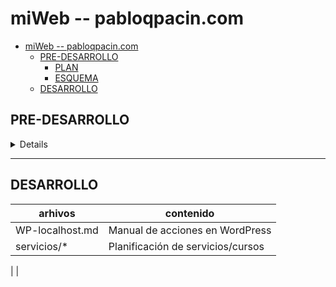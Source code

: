 # miWeb -- pabloqpacin.com

- [miWeb -- pabloqpacin.com](#miweb----pabloqpacincom)
  - [PRE-DESARROLLO](#pre-desarrollo)
    - [PLAN](#plan)
    - [ESQUEMA](#esquema)
  - [DESARROLLO](#desarrollo)


<!--
    Ejemplos y documentación
- https://tonytascioglu.com/#portfolio (no WP)
- https://wppusher.com/wordpress-github/

    TODO
- Github Webhook
- Bilingüe
- Markdown

    To Mention
- https://wppusher.com/wordpress-github/
- 
-->

## PRE-DESARROLLO

<details>

### PLAN

1. Dominio
   - quiero que sea 'pabloqpacin.com'
   - contratarlo con:
     - IONOS
     - foo
2. Hosting
   - opciones:
      - en casa: ~~proxmox?~~ ~~RPi5?~~
      - en nube:
          - IONOS
          - Hostinger
   - infraestructura:
     - ~~VPS~~
     - WordPress web-hosting
3. Sitio Web
   - WordPress -- LMS (suscripción)
     - **LOCALHOST**

### ESQUEMA

```mermaid
flowchart LR;

Servicios(Servicios/Cursos/Talleres/Suscripción)

WEBSITE .- SobreMi(Sobre mí <br> _homepage_)
WEBSITE .- Blog .- post_01
            Blog .- post_02
            Blog .- post_03
WEBSITE ..- Servicios .- git
            Servicios .- vim
            Servicios .- inglés
            Servicios .- linux(linux: zsh tmux dotfilesArch)
            Servicios .- scripting
WEBSITE .- Contacto

WP_MISC .- header
WP_MISC .- PPC(Política de privacidad y cookies)
WP_MISC ..- Tienda(Carrito/Tienda)
WP_MISC .- footer

OI(Otras ideas)
OI .-> OI2(Bilingüe)
OI .-> OI1(Plataforma colaborativa: más profesores, gratis para profesores)

```

</details>


---
## DESARROLLO

| arhivos         | contenido
| ---             | ---
| WP-localhost.md | Manual de acciones en WordPress
| servicios/*     | Planificación de servicios/cursos
| 
| 